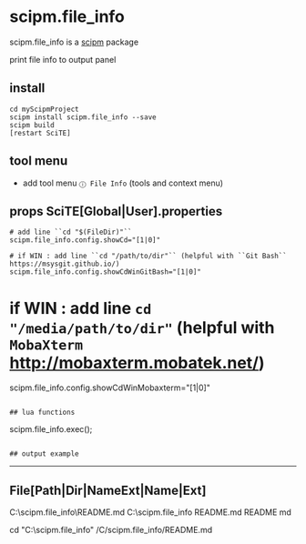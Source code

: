 # scipm.file_infoscipm.file_info is a [scipm](https://github.com/aminassian/scipm) packageprint file info to output panel## install```cd myScipmProjectscipm install scipm.file_info --savescipm build[restart SciTE]```## tool menu- add tool menu ``ⓘ File Info`` (tools and context menu)## props SciTE[Global|User].properties```# add line ``cd "$(FileDir)"``scipm.file_info.config.showCd="[1|0]"# if WIN : add line ``cd "/path/to/dir"`` (helpful with ``Git Bash`` https://msysgit.github.io/)scipm.file_info.config.showCdWinGitBash="[1|0]"```# if WIN : add line ``cd "/media/path/to/dir"`` (helpful with ``MobaXterm`` http://mobaxterm.mobatek.net/)scipm.file_info.config.showCdWinMobaxterm="[1|0]"```## lua functions```scipm.file_info.exec();```## output example```--------------------------------------------------------------------------------File[Path|Dir|NameExt|Name|Ext]--------------------------------------------------------------------------------C:\scipm.file_info\README.mdC:\scipm.file_infoREADME.mdREADMEmdcd "C:\scipm.file_info\"/C/scipm.file_info/README.md```